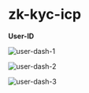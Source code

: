 # zk-kyc-icp

**User-ID**

![user-dash-1](https://github.com/Raj6939/zk-kyc-icp/assets/67961128/9003bd06-4bb9-4b14-8ec5-c63854bc4041)



![user-dash-2](https://github.com/Raj6939/zk-kyc-icp/assets/67961128/f6d4906f-08ff-4b88-847b-f656f2706233)



![user-dash-3](https://github.com/Raj6939/zk-kyc-icp/assets/67961128/3b71f996-1c64-4adc-be35-fccf252d8942)
